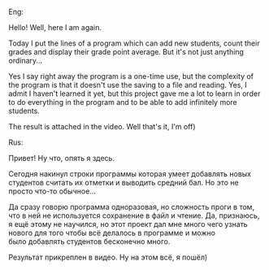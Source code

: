 

Eng:

Hello! Well, here I am again.

Today I put the lines of a program which can add new students, count their grades and display their grade point average.
But it's not just anything ordinary... 

Yes I say right away the program is a one-time use, but the complexity of the program is that it doesn't use the saving to a file and reading.
Yes, I admit I haven't learned it yet, but this project gave me a lot to learn in order to do everything in the program and to be able to add infinitely more students.

The result is attached in the video. Well that's it, I'm off)


Rus:

Привет! Ну что, опять я здесь.

Сегодня накинул строки программы которая умеет добавлять новых студентов считать их отметки и выводить средний бал.
Но это не просто что-то обычное... 

Да сразу говорю программа одноразовая, но сложность проги в том, что в ней не используется сохранение в файл и чтение.
Да, признаюсь, я ещё этому не научился, но этот проект дал мне много чего узнать нового для того чтобы всё делалось в программе и можно было добавлять студентов бесконечно много.

Результат прикреплен в видео. Ну на этом всё, я пошёл)
